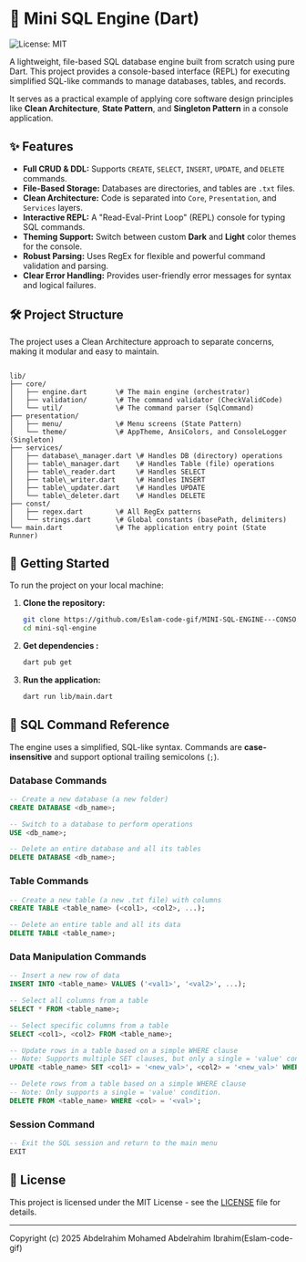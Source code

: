 
# 🚀 Mini SQL Engine (Dart)

![License: MIT](https://img.shields.io/badge/License-MIT-yellow.svg)

A lightweight, file-based SQL database engine built from scratch using pure Dart. This project provides a console-based interface (REPL) for executing simplified SQL-like commands to manage databases, tables, and records.

It serves as a practical example of applying core software design principles like **Clean Architecture**, **State Pattern**, and **Singleton Pattern** in a console application.

## ✨ Features

* **Full CRUD & DDL:** Supports `CREATE`, `SELECT`, `INSERT`, `UPDATE`, and `DELETE` commands.
* **File-Based Storage:** Databases are directories, and tables are `.txt` files.
* **Clean Architecture:** Code is separated into `Core`, `Presentation`, and `Services` layers.
* **Interactive REPL:** A "Read-Eval-Print Loop" (REPL) console for typing SQL commands.
* **Theming Support:** Switch between custom **Dark** and **Light** color themes for the console.
* **Robust Parsing:** Uses RegEx for flexible and powerful command validation and parsing.
* **Clear Error Handling:** Provides user-friendly error messages for syntax and logical failures.

## 🛠️ Project Structure

The project uses a Clean Architecture approach to separate concerns, making it modular and easy to maintain.

```

lib/
├── core/
│   ├── engine.dart       \# The main engine (orchestrator)
│   ├── validation/       \# The command validator (CheckValidCode)
│   └── util/             \# The command parser (SqlCommand)
├── presentation/
│   ├── menu/             \# Menu screens (State Pattern)
│   └── theme/            \# AppTheme, AnsiColors, and ConsoleLogger (Singleton)
├── services/
│   ├── database\_manager.dart \# Handles DB (directory) operations
│   ├── table\_manager.dart    \# Handles Table (file) operations
│   ├── table\_reader.dart     \# Handles SELECT
│   ├── table\_writer.dart     \# Handles INSERT
│   ├── table\_updater.dart    \# Handles UPDATE
│   └── table\_deleter.dart    \# Handles DELETE
├── const/
│   ├── regex.dart        \# All RegEx patterns
│   └── strings.dart      \# Global constants (basePath, delimiters)
└── main.dart             \# The application entry point (State Runner)

````

## 🚀 Getting Started

To run the project on your local machine:

1.  **Clone the repository:**
    ```sh
    git clone https://github.com/Eslam-code-gif/MINI-SQL-ENGINE---CONSOLE-APP-.git
    cd mini-sql-engine
    ```

2.  **Get dependencies :**
    ```sh
    dart pub get
    ```

3.  **Run the application:**
    ```sh
    dart run lib/main.dart
    ```

## 📖 SQL Command Reference

The engine uses a simplified, SQL-like syntax. Commands are **case-insensitive** and support optional trailing semicolons (`;`).

### Database Commands

```sql
-- Create a new database (a new folder)
CREATE DATABASE <db_name>;

-- Switch to a database to perform operations
USE <db_name>;

-- Delete an entire database and all its tables
DELETE DATABASE <db_name>;
````

### Table Commands

```sql
-- Create a new table (a new .txt file) with columns
CREATE TABLE <table_name> (<col1>, <col2>, ...);

-- Delete an entire table and all its data
DELETE TABLE <table_name>;
```

### Data Manipulation Commands

```sql
-- Insert a new row of data
INSERT INTO <table_name> VALUES ('<val1>', '<val2>', ...);

-- Select all columns from a table
SELECT * FROM <table_name>;

-- Select specific columns from a table
SELECT <col1>, <col2> FROM <table_name>;

-- Update rows in a table based on a simple WHERE clause
-- Note: Supports multiple SET clauses, but only a single = 'value' condition.
UPDATE <table_name> SET <col1> = '<new_val>', <col2> = '<new_val>' WHERE <col> = '<val>';

-- Delete rows from a table based on a simple WHERE clause
-- Note: Only supports a single = 'value' condition.
DELETE FROM <table_name> WHERE <col> = '<val>';
```

### Session Command

```sql
-- Exit the SQL session and return to the main menu
EXIT
```

## 📄 License

This project is licensed under the MIT License - see the [LICENSE](https://www.google.com/search?q=LICENSE) file for details.

-----

Copyright (c) 2025 Abdelrahim Mohamed Abdelrahim Ibrahim(Eslam-code-gif)

